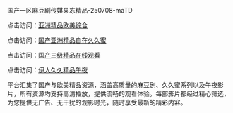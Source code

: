 国产一区麻豆剧传媒果冻精品-250708-maTD

点击访问：<a href="https://heiliaoe8ajia.pages.dev">亚洲精品欧美综合</a>

点击访问：<a href="https://heiliaoxqkkct.pages.dev">国产亚洲精品自在久久蜜</a>

点击访问：<a href="https://heiliaoxwd5i8.pages.dev">国产三级精品在线观看</a>

点击访问：<a href="https://heiliaowt0d7p.pages.dev">伊人久久精品午夜</a>

平台汇集了国产与欧美精品资源，涵盖高质量的麻豆剧、久久蜜系列以及午夜影片，所有资源均支持高清播放，提供流畅的观看体验。每部影片都经过精心筛选，为您提供无广告、无干扰的观影时光，随时享受最新的精彩内容。

<span style="display:none;">[Canonical link](）</span>

